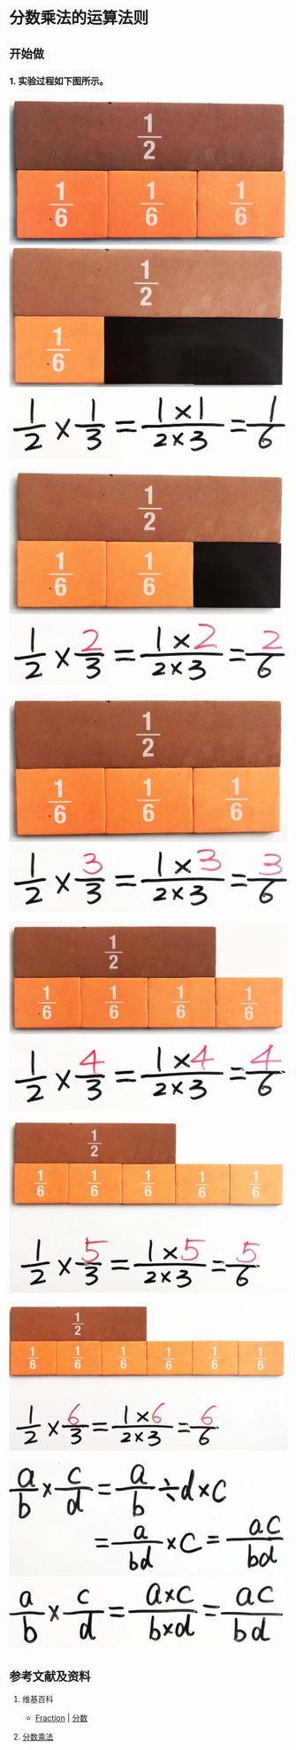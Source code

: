 # 分数乘法的运算法则

## 开始做

### 1. 实验过程如下图所示。

![](/images/数轴(一维坐标系)/可以表达为两个整数比的数和不可以表达为两个整数比的数/分数乘法的运算法则/1a1.jpg)
![](/images/数轴(一维坐标系)/可以表达为两个整数比的数和不可以表达为两个整数比的数/分数乘法的运算法则/1a2.jpg)
![](/images/数轴(一维坐标系)/可以表达为两个整数比的数和不可以表达为两个整数比的数/分数乘法的运算法则/1a3.jpg)

![](/images/数轴(一维坐标系)/可以表达为两个整数比的数和不可以表达为两个整数比的数/分数乘法的运算法则/2a1.jpg)
![](/images/数轴(一维坐标系)/可以表达为两个整数比的数和不可以表达为两个整数比的数/分数乘法的运算法则/2a2.jpg)

![](/images/数轴(一维坐标系)/可以表达为两个整数比的数和不可以表达为两个整数比的数/分数乘法的运算法则/3a1.jpg)
![](/images/数轴(一维坐标系)/可以表达为两个整数比的数和不可以表达为两个整数比的数/分数乘法的运算法则/3a2.jpg)

![](/images/数轴(一维坐标系)/可以表达为两个整数比的数和不可以表达为两个整数比的数/分数乘法的运算法则/4a1.jpg)
![](/images/数轴(一维坐标系)/可以表达为两个整数比的数和不可以表达为两个整数比的数/分数乘法的运算法则/4a2.jpg)

![](/images/数轴(一维坐标系)/可以表达为两个整数比的数和不可以表达为两个整数比的数/分数乘法的运算法则/5a1.jpg)

![](/images/数轴(一维坐标系)/可以表达为两个整数比的数和不可以表达为两个整数比的数/分数乘法的运算法则/6a1.jpg)

![](/images/数轴(一维坐标系)/可以表达为两个整数比的数和不可以表达为两个整数比的数/分数乘法的运算法则/7a1.jpg)
![](/images/数轴(一维坐标系)/可以表达为两个整数比的数和不可以表达为两个整数比的数/分数乘法的运算法则/7a2.jpg)

## 参考文献及资料

1. 维基百科
	- [Fraction](https://en.wikipedia.org/wiki/Fraction) | [分数](https://zh.wikipedia.org/wiki/%E5%88%86%E6%95%B8) 

2. [分数乘法](https://baike.baidu.com/item/%E5%88%86%E6%95%B0%E4%B9%98%E6%B3%95) 

